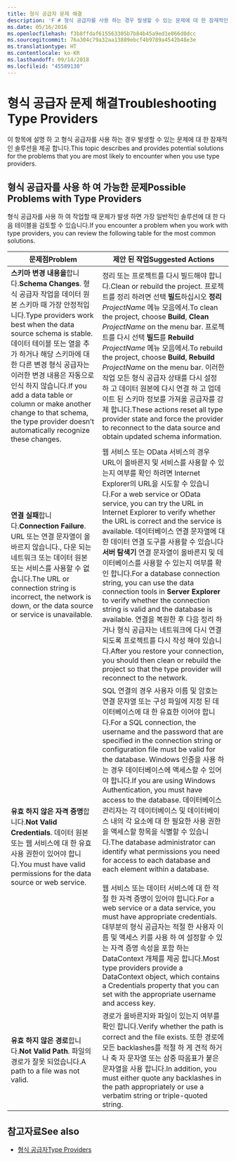 ```yaml
---
title: 형식 공급자 문제 해결
description: 'F # 형식 공급자를 사용 하는 경우 발생할 수 있는 문제에 대 한 잠재적인 솔루션을 검색 합니다.'
ms.date: 05/16/2016
ms.openlocfilehash: f3b8ffdaf615563305b7b84b45a9ed1e066d0dcc
ms.sourcegitcommit: 76a304c79a32aa13889ebcf4b9789a4542b48e3e
ms.translationtype: HT
ms.contentlocale: ko-KR
ms.lasthandoff: 09/14/2018
ms.locfileid: "45589130"
---
```

# <a name="troubleshooting-type-providers"></a><span data-ttu-id="730e3-103">형식 공급자 문제 해결</span><span class="sxs-lookup"><span data-stu-id="730e3-103">Troubleshooting Type Providers</span></span>

<span data-ttu-id="730e3-104">이 항목에 설명 하 고 형식 공급자를 사용 하는 경우 발생할 수 있는 문제에 대 한 잠재적인 솔루션을 제공 합니다.</span><span class="sxs-lookup"><span data-stu-id="730e3-104">This topic describes and provides potential solutions for the problems that you are most likely to encounter when you use type providers.</span></span>

## <a name="possible-problems-with-type-providers"></a><span data-ttu-id="730e3-105">형식 공급자를 사용 하 여 가능한 문제</span><span class="sxs-lookup"><span data-stu-id="730e3-105">Possible Problems with Type Providers</span></span>

<span data-ttu-id="730e3-106">형식 공급자를 사용 하 여 작업할 때 문제가 발생 하면 가장 일반적인 솔루션에 대 한 다음 테이블을 검토할 수 있습니다.</span><span class="sxs-lookup"><span data-stu-id="730e3-106">If you encounter a problem when you work with type providers, you can review the following table for the most common solutions.</span></span>

|<span data-ttu-id="730e3-107">문제점</span><span class="sxs-lookup"><span data-stu-id="730e3-107">Problem</span></span>|<span data-ttu-id="730e3-108">제안 된 작업</span><span class="sxs-lookup"><span data-stu-id="730e3-108">Suggested Actions</span></span>|
|-------|-----------------|
|<span data-ttu-id="730e3-109">**스키마 변경 내용을**합니다.</span><span class="sxs-lookup"><span data-stu-id="730e3-109">**Schema Changes**.</span></span> <span data-ttu-id="730e3-110">형식 공급자 작업을 데이터 원본 스키마 때 가장 안정적입니다.</span><span class="sxs-lookup"><span data-stu-id="730e3-110">Type providers work best  when the data source schema is stable.</span></span> <span data-ttu-id="730e3-111">데이터 테이블 또는 열을 추가 하거나 해당 스키마에 대 한 다른 변경 형식 공급자는 이러한 변경 내용은 자동으로 인식 하지 않습니다.</span><span class="sxs-lookup"><span data-stu-id="730e3-111">If you add a data table or column or make another change to that schema, the type provider doesn’t automatically recognize these changes.</span></span>|<span data-ttu-id="730e3-112">정리 또는 프로젝트를 다시 빌드해야 합니다.</span><span class="sxs-lookup"><span data-stu-id="730e3-112">Clean or rebuild the project.</span></span> <span data-ttu-id="730e3-113">프로젝트를 정리 하려면 선택 **빌드**하십시오 **정리** *ProjectName* 메뉴 모음에서.</span><span class="sxs-lookup"><span data-stu-id="730e3-113">To clean the project, choose **Build**, **Clean** *ProjectName* on the menu bar.</span></span> <span data-ttu-id="730e3-114">프로젝트를 다시 선택 **빌드**를 **Rebuild** *ProjectName* 메뉴 모음에서.</span><span class="sxs-lookup"><span data-stu-id="730e3-114">To rebuild the project, choose **Build**, **Rebuild** *ProjectName* on the menu bar.</span></span> <span data-ttu-id="730e3-115">이러한 작업 모든 형식 공급자 상태를 다시 설정 하 고 데이터 원본에 다시 연결 하 고 업데이트 된 스키마 정보를 가져올 공급자를 강제 합니다.</span><span class="sxs-lookup"><span data-stu-id="730e3-115">These actions reset all type provider state and force the provider to reconnect to the data source and obtain updated schema information.</span></span>|
|<span data-ttu-id="730e3-116">**연결 실패**합니다.</span><span class="sxs-lookup"><span data-stu-id="730e3-116">**Connection Failure**.</span></span> <span data-ttu-id="730e3-117">URL 또는 연결 문자열이 올바르지 않습니다., 다운 되는 네트워크 또는 데이터 원본 또는 서비스를 사용할 수 없습니다.</span><span class="sxs-lookup"><span data-stu-id="730e3-117">The URL or connection string is incorrect, the network is down, or the data source or service is unavailable.</span></span>|<span data-ttu-id="730e3-118">웹 서비스 또는 OData 서비스의 경우 URL이 올바른지 및 서비스를 사용할 수 있는지 여부를 확인 하려면 Internet Explorer의 URL을 시도할 수 있습니다.</span><span class="sxs-lookup"><span data-stu-id="730e3-118">For a web service or OData service, you can try the URL in Internet Explorer to verify whether the URL is correct and the service is available.</span></span> <span data-ttu-id="730e3-119">데이터베이스 연결 문자열에 대 한 데이터 연결 도구를 사용할 수 있습니다 **서버 탐색기** 연결 문자열이 올바른지 및 데이터베이스를 사용할 수 있는지 여부를 확인 합니다.</span><span class="sxs-lookup"><span data-stu-id="730e3-119">For a database connection string, you can use the data connection tools in **Server Explorer** to verify whether the connection string is valid and the database is available.</span></span> <span data-ttu-id="730e3-120">연결을 복원한 후 다음 정리 하거나 형식 공급자는 네트워크에 다시 연결 되도록 프로젝트를 다시 작성 해야 있습니다.</span><span class="sxs-lookup"><span data-stu-id="730e3-120">After you restore your connection, you should then clean or rebuild the project so that the type provider will reconnect to the network.</span></span>|
|<span data-ttu-id="730e3-121">**유효 하지 않은 자격 증명**합니다.</span><span class="sxs-lookup"><span data-stu-id="730e3-121">**Not Valid Credentials**.</span></span> <span data-ttu-id="730e3-122">데이터 원본 또는 웹 서비스에 대 한 유효 사용 권한이 있어야 합니다.</span><span class="sxs-lookup"><span data-stu-id="730e3-122">You must have valid permissions for the data source or web service.</span></span>|<span data-ttu-id="730e3-123">SQL 연결의 경우 사용자 이름 및 암호는 연결 문자열 또는 구성 파일에 지정 된 데이터베이스에 대 한 유효한 이어야 합니다.</span><span class="sxs-lookup"><span data-stu-id="730e3-123">For a SQL connection, the username and the password that are specified in the connection string or configuration file must be valid for the database.</span></span> <span data-ttu-id="730e3-124">Windows 인증을 사용 하는 경우 데이터베이스에 액세스할 수 있어야 합니다.</span><span class="sxs-lookup"><span data-stu-id="730e3-124">If you are using Windows Authentication, you must have access to the database.</span></span> <span data-ttu-id="730e3-125">데이터베이스 관리자는 각 데이터베이스 및 데이터베이스 내의 각 요소에 대 한 필요한 사용 권한을 액세스할 항목을 식별할 수 있습니다.</span><span class="sxs-lookup"><span data-stu-id="730e3-125">The database administrator can identify what permissions you need for access to each database and each element within a database.</span></span><br /><br /><span data-ttu-id="730e3-126">웹 서비스 또는 데이터 서비스에 대 한 적절 한 자격 증명이 있어야 합니다.</span><span class="sxs-lookup"><span data-stu-id="730e3-126">For a web service or a data service, you must have appropriate credentials.</span></span> <span data-ttu-id="730e3-127">대부분의 형식 공급자는 적절 한 사용자 이름 및 액세스 키를 사용 하 여 설정할 수 있는 자격 증명 속성을 포함 하는 DataContext 개체를 제공 합니다.</span><span class="sxs-lookup"><span data-stu-id="730e3-127">Most type providers provide a DataContext object, which contains a Credentials property that you can set with the appropriate username and access key.</span></span>|
|<span data-ttu-id="730e3-128">**유효 하지 않은 경로**합니다.</span><span class="sxs-lookup"><span data-stu-id="730e3-128">**Not Valid Path**.</span></span> <span data-ttu-id="730e3-129">파일의 경로가 잘못 되었습니다.</span><span class="sxs-lookup"><span data-stu-id="730e3-129">A path to a file was not valid.</span></span>|<span data-ttu-id="730e3-130">경로가 올바른지와 파일이 있는지 여부를 확인 합니다.</span><span class="sxs-lookup"><span data-stu-id="730e3-130">Verify whether the path is correct and the file exists.</span></span> <span data-ttu-id="730e3-131">또한 경로에 모든 backlashes를 적절 하 게 견적 하거나 축 자 문자열 또는 삼중 따옴표가 붙은 문자열을 사용 합니다.</span><span class="sxs-lookup"><span data-stu-id="730e3-131">In addition, you must either quote any backlashes in the path appropriately or use a verbatim string or triple-quoted string.</span></span>|

## <a name="see-also"></a><span data-ttu-id="730e3-132">참고자료</span><span class="sxs-lookup"><span data-stu-id="730e3-132">See also</span></span>

- [<span data-ttu-id="730e3-133">형식 공급자</span><span class="sxs-lookup"><span data-stu-id="730e3-133">Type Providers</span></span>](index.md)
